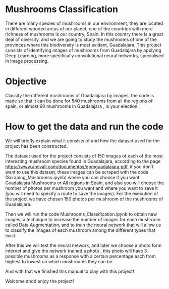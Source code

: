 # Mushrooms Classification

There are many species of mushrooms in our environment, they are located in different wooded areas of our planet, one of the countries with more richness of mushrooms is our country, Spain. In this country there is a great deal of diversity, and we are going to study the mushrooms of one of the provinces where this biodiversity is most evident, Guadalajara. This project consists of identifying images of mushrooms from Guadalajara by applying Deep Learning, more specifically convolutional neural networks, specialised in image processing.

# Objective

Classify the different mushrooms of Guadalajara by images, the code is made so that it can be done for 540 mushrooms from all the regions of spain, or almost 60 mushrooms in Guadalajara , is your election.

# How to get the data and run the code

We will briefly explain what it consists of and how the dataset used for the project has been constructed.

The dataset used for the project consists of 150 images of each of the most interesting mushroom species found in Guadalajara, according to the page https://www.amivall.com/documentos/epmguadalajara.pdf, if you don´t want to use this dataset, these images can be scraped with the code (Scraping_Mushrooms.ipynb) where you can choose if you want Guadalajara Mushrooms or All regions in Spain, and also you will choose the number of photos per mushroom you want and where you want to save it (you will need to specify a route to save the images). For the execution of the project we have chosen 150 photos per mushroom of the mushrooms of Guadalajara.

Then we will run the code Mushrooms_Classification.ipynb to obtain new images, a technique to increase the number of images for each mushroom called Data Augmentation, and to train the neural network that will allow us to classify the images of each mushroom among the different types that exist.

After this we will test the neural network, and later we choose a photo form internet and give the network trained a photo , this photo will have 3 possible mushrooms as a response with a certain percentage each from highest to lowest on which mushrooms they can be.

And with that we finished this manual to play with this project!

Welcome andd enjoy the project!
